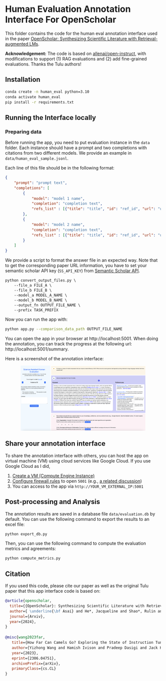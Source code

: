 # Human Evaluation Annotation Interface For OpenScholar

This folder contains the code for the human eval annotation interface used in the paper [OpenScholar: Synthesizing Scientific Literature with Retrieval-augmented LMs]().

**Acknowledgement:** The code is based on [allenai/open-instruct](https://github.com/allenai/open-instruct/tree/main/human_eval), with modifications to support (1) RAG evaluations and (2) add fine-grained evaluations. Thanks the Tulu authors!

## Installation

```bash
conda create -n human_eval python=3.10
conda activate human_eval
pip install -r requirements.txt
```

## Running the Interface locally

### Preparing data
Before running the app, you need to put evaluation instance in the `data` folder. Each instance should have a prompt and two completions with citations from two different models. We provide an example in `data/human_eval_sample.jsonl`.

Each line of this file should be in the following format:

```json
{
    "prompt": "prompt text",
    "completions": [
        {
            "model": "model 1 name",
            "completion": "completion text",
            "refs_list" : [{"title": "title", "id": "ref_id", "url": "url_to_ref", "text": "ref_text"}]
        },
        {
            "model": "model 2 name",
            "completion": "completion text",
            "refs_list" : [{"title": "title", "id": "ref_id", "url": "url_to_ref", "text": "ref_text"}]
        }
    ]
}
```

We provide a script to format the answer file in an expected way. Note that to get the corresponding paper URL information, you have to set your semantic scholar API key (`SS_API_KEY`) from [Semantic Scholar API](https://www.semanticscholar.org/product/api).

```
python convert_output_files.py \
    --file_a FILE_A \
    --file_b FILE_B \
    --model_a MODEL_A_NAME \
    --model_b MODEL_B_NAME \
    --output_fn OUTPUT_FILE_NAME \
    --prefix TASK_PREFIX
```

Now you can run the app with:

```bash
python app.py --comparison_data_path OUTPUT_FILE_NAME
```

You can open the app in your browser at http://localhost:5001. When doing the annotation, you can track the progress at the following url: http://localhost:5001/summary.

Here is a screenshot of the annotation interface:

<p align="center" width="100%">
      <img src="eval_screenshot.png" alt="Screenshot of the human evaluation interface." style="width: 80%; display: block; margin: auto;">
</p>

## Share your annotation interface
To share the annotation interface with others, you can host the app on virtual machine (VM) using cloud services like Google Cloud. If you use Google Cloud as I did,

1. [Create a VM (Compute Engine Instance)](https://cloud.google.com/compute/docs/instances/create-start-instance)
2. [Configure firewall rules](https://cloud.google.com/filestore/docs/configuring-firewall) to open `5001` (e.g., [a related discussion](https://stackoverflow.com/questions/21065922/how-to-open-a-specific-port-such-as-9090-in-google-compute-engine))
3. You can access to the app via `http://YOUR_VM_EXTERNAL_IP:5001`


## Post-processing and Analysis

The annotation results are saved in a database file `data/evaluation.db` by default. You can use the following command to export the results to an excel file:

```bash
python export_db.py
```

Then, you can use the following command to compute the evaluation metrics and agreements:

```bash
python compute_metrics.py
```

## Citation

If you used this code, please cite our paper as well as the original Tulu paper that this app interface code is based on:

```bibtex
@article{openscholar,
  title={{OpenScholar}: Synthesizing Scientific Literature with Retrieval-Augmented Language Models},
  author={ \underline{\bf Asai} and He*, Jacqueline and Shao*, Rulin and Shi, Weijia and Singh, Amanpreet and Chang, Joseph Chee  and Lo,  Kyle and Soldaini, Luca and Feldman, Tian, Sergey and Mike, D’arcy and Wadden, David and Latzke, Matt and Minyang and Ji, Pan and Liu, Shengyan and Tong, Hao and Wu, Bohao and Xiong, Yanyu and Zettlemoyer, Luke and Weld, Dan and Neubig, Graham and Downey, Doug and Yih, Wen-tau and Koh, Pang Wei and Hajishirzi, Hannaneh},
  journal={Arxiv},
  year={2024},
}

@misc{wang2023far,
   title={How Far Can Camels Go? Exploring the State of Instruction Tuning on Open Resources},
   author={Yizhong Wang and Hamish Ivison and Pradeep Dasigi and Jack Hessel and Tushar Khot and Khyathi Raghavi Chandu and David Wadden and Kelsey MacMillan and Noah A. Smith and Iz Beltagy and Hannaneh Hajishirzi},
   year={2023},
   eprint={2306.04751},
   archivePrefix={arXiv},
   primaryClass={cs.CL}
}
```
